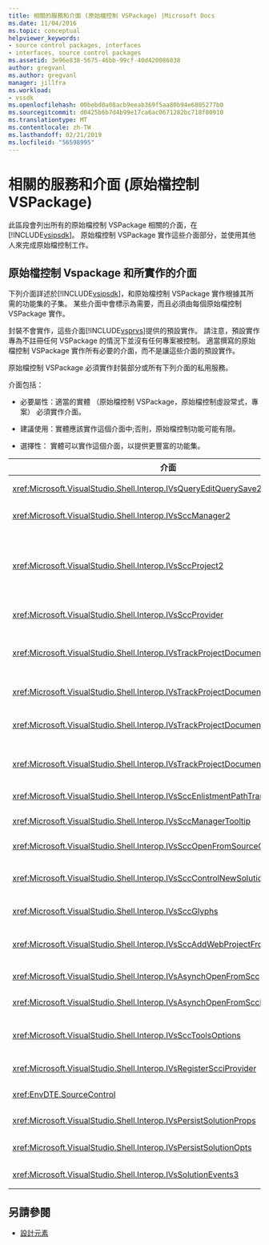 ```yaml
---
title: 相關的服務和介面 (原始檔控制 VSPackage) |Microsoft Docs
ms.date: 11/04/2016
ms.topic: conceptual
helpviewer_keywords:
- source control packages, interfaces
- interfaces, source control packages
ms.assetid: 3e96e838-5675-46bb-99cf-40d420086038
author: gregvanl
ms.author: gregvanl
manager: jillfra
ms.workload:
- vssdk
ms.openlocfilehash: 00bebd0a08acb9eeab369f5aa80b94e6805277b0
ms.sourcegitcommit: d0425b6b7d4b99e17ca6ac0671282bc718f80910
ms.translationtype: MT
ms.contentlocale: zh-TW
ms.lasthandoff: 02/21/2019
ms.locfileid: "56598995"
---
```

# <a name="related-services-and-interfaces-source-control-vspackage"></a>相關的服務和介面 (原始檔控制 VSPackage)
此區段會列出所有的原始檔控制 VSPackage 相關的介面，在[!INCLUDE[vsipsdk](../../extensibility/includes/vsipsdk_md.md)]。 原始檔控制 VSPackage 實作這些介面部分，並使用其他人來完成原始檔控制工作。

## <a name="interfaces-implemented-by-and-for-source-control-vspackages"></a>原始檔控制 Vspackage 和所實作的介面
 下列介面詳述於[!INCLUDE[vsipsdk](../../extensibility/includes/vsipsdk_md.md)]，和原始檔控制 VSPackage 實作根據其所需的功能集的子集。 某些介面中會標示為需要，而且必須由每個原始檔控制 VSPackage 實作。

 封裝不會實作，這些介面[!INCLUDE[vsprvs](../../code-quality/includes/vsprvs_md.md)]提供的預設實作。 請注意，預設實作專為不註冊任何 VSPackage 的情況下並沒有任何專案被控制。 適當撰寫的原始檔控制 VSPackage 實作所有必要的介面，而不是讓這些介面的預設實作。

 原始檔控制 VSPackage 必須實作封裝部分或所有下列介面的私用服務。

 介面包括：

-   必要屬性：適當的實體 （原始檔控制 VSPackage，原始檔控制虛設常式，專案） 必須實作介面。

-   建議使用：實體應該實作這個介面中;否則，原始檔控制功能可能有限。

-   選擇性： 實體可以實作這個介面，以提供更豐富的功能集。

| 介面 | 用途 | 藉由將 | 實作？ |
| - | - |--------------------------|-------------|
| <xref:Microsoft.VisualStudio.Shell.Interop.IVsQueryEditQuerySave2> | 編輯器呼叫這個介面之前修改或儲存檔案。 原始檔控制 VSPackage 可以簽出檔案，或拒絕作業，如果簽出失敗。 | 原始檔控制 VSPackage | 建議 |
| <xref:Microsoft.VisualStudio.Shell.Interop.IVsSccManager2> | 這個介面會提供基本的原始檔控制功能，針對專案，例如註冊和取消註冊與原始檔控制的專案和基本來源控制圖像 （glyph） 提供支援。 | 原始檔控制 VSPackage | 必要 |
| <xref:Microsoft.VisualStudio.Shell.Interop.IVsSccProject2> | 這個介面取自<xref:Microsoft.VisualStudio.Shell.Interop.IVsHierarchy>使用<xref:System.Runtime.InteropServices.Marshal.QueryInterface%2A>函式，或只轉型物件，實作`IVsHierarchy`至`IVsSccProject2`。 它用來取得專案中的原始檔控制下的檔案或通知目前的原始檔控制狀態或位置的專案。 | 專案 | 必要 |
| <xref:Microsoft.VisualStudio.Shell.Interop.IVsSccProvider> | 整合模組會使用此介面來設定目前作用中的 VSPackage。 | 原始檔控制 VSPackage | 必要 |
| <xref:Microsoft.VisualStudio.Shell.Interop.IVsTrackProjectDocuments2> | 這個介面是以訂用帳戶模型為基礎。 任何的 VSPackage 可以發出信號，它想要接收的文件事件，以及建議的殼層，即將發生的事件。 它會實作，而且由[!INCLUDE[vsprvs](../../code-quality/includes/vsprvs_md.md)]，這接著會將事件傳遞實作`IVsTrackProjectDocumentsEvents2`vspackage。 | 原始檔控制虛設常式 | 必要 |
| <xref:Microsoft.VisualStudio.Shell.Interop.IVsTrackProjectDocuments3> | 這個介面會提供批次處理、 同步處理的讀取/寫入作業，以及進階`OnQueryAddFiles`方法。 | 原始檔控制虛設常式 | 必要 |
| <xref:Microsoft.VisualStudio.Shell.Interop.IVsTrackProjectDocumentsEvents2> | **方案總管 中**專案呼叫這個介面，當新檔案新增至專案，或重新命名或從專案刪除檔案和資料夾。 原始檔控制 VSPackage 可以簽出專案檔，或取消作業。 | 原始檔控制 VSPackage | 建議 |
| <xref:Microsoft.VisualStudio.Shell.Interop.IVsTrackProjectDocumentsEvents3> | **方案總管 中**專案呼叫以回應對 IVstrackProjectDocuments3 介面的方法呼叫這個介面。 原始檔控制 VSPackage 可以追蹤批次的作業，同步處理的讀寫作業，並使用更進階`OnQueryAddFiles`方法。 | 原始檔控制 VSPackage | 建議 |
| <xref:Microsoft.VisualStudio.Shell.Interop.IVsSccEnlistmentPathTranslation> | 這個介面提供登錄的管理支援 Web 專案。 | 原始檔控制 VSPackage | 建議 |
| <xref:Microsoft.VisualStudio.Shell.Interop.IVsSccManagerTooltip> | 此介面用來擷取工具提示的原始檔控制專案中的檔案。 | 原始檔控制 VSPackage | Optional |
| <xref:Microsoft.VisualStudio.Shell.Interop.IVsSccOpenFromSourceControl> | 這個介面提供的命名空間延伸模組支援。 | 原始檔控制 VSPackage | Optional |
| <xref:Microsoft.VisualStudio.Shell.Interop.IVsSccControlNewSolution> | VSPackage 會使用這個介面整合到命名空間延伸模組**的新**，**開放**，或**儲存**對話方塊。 因此，專案會自動新增至原始檔控制在建立後，或加入原始檔控制時儲存作業就會生效。 | 原始檔控制 VSPackage | Optional |
| <xref:Microsoft.VisualStudio.Shell.Interop.IVsSccGlyphs> | VSPackage 會使用這個介面定義為原始檔控制圖像 （glyph） 節點中的其他字符**方案總管 中**。 | 原始檔控制 VSPackage | Optional |
| <xref:Microsoft.VisualStudio.Shell.Interop.IVsSccAddWebProjectFromSourceControl> | **新增**Web 專案 對話方塊中會使用此介面。 它提供瀏覽的原始檔控制位置和開啟 Web 專案，在該位置的原始檔控制儲存機制中先前新增的方法。 | 原始檔控制 VSPackage | 建議 |
| <xref:Microsoft.VisualStudio.Shell.Interop.IVsAsynchOpenFromScc> | 這個介面提供非同步 （背景） 載入，從原始檔控制專案的支援。 | 原始檔控制 VSPackage | Optional |
| <xref:Microsoft.VisualStudio.Shell.Interop.IVsAsynchOpenFromSccProjectEvents> | 這個介面可讓專案，以查看所起始的非同步載入進度<xref:Microsoft.VisualStudio.Shell.Interop.IVsAsynchOpenFromScc>。 | 專案 | Optional |
| <xref:Microsoft.VisualStudio.Shell.Interop.IVsSccToolsOptions> | 此介面可讓查詢使用中的原始檔控制 VSPackage IDE。 IDE 會查詢有意義，即使不是在 VSPackage 註冊任何使用中的原始檔控制的原始檔控制設定的值。 這個介面是實作，而且由[!INCLUDE[vsprvs](../../code-quality/includes/vsprvs_md.md)]。 | 原始檔控制虛設常式 | 必要 |
| <xref:Microsoft.VisualStudio.Shell.Interop.IVsRegisterScciProvider> | 這個介面用於註冊的原始檔控制 VSPackage。 | 原始檔控制虛設常式 | 必要 |
| <xref:EnvDTE.SourceControl> | 這個介面用於自動化。 因此，它會公開可執行而不會顯示任何 UI 函式。 | 原始檔控制 VSPackage | Optional |
| <xref:Microsoft.VisualStudio.Shell.Interop.IVsPersistSolutionProps> | 此介面用來儲存原始檔控制設定方案 (.sln) 檔案中。 設定包括的原始檔控制位置和原始檔控制狀態旗標。 | 原始檔控制 VSPackage | 建議 |
| <xref:Microsoft.VisualStudio.Shell.Interop.IVsPersistSolutionOpts> | 此介面用來儲存方案選項 (.suo) 檔案中的原始檔控制設定。 這可能包括使用者專屬的原始檔控制設定，例如目前使用者的登錄位置。 | 原始檔控制 VSPackage | 建議 |
| <xref:Microsoft.VisualStudio.Shell.Interop.IVsSolutionEvents3> | 若要執行作業，例如簽入之前關閉方案，或開啟專案時，取得新的檔案從原始檔控制的專案檔，這個介面用來監視事件。 | 原始檔控制 VSPackage | 建議 |

## <a name="see-also"></a>另請參閱
- [設計元素](../../extensibility/internals/source-control-vspackage-design-elements.md)